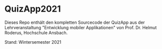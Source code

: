 # QuizApp2021
Dieses Repo enthält den kompletten Sourcecode der QuizApp aus der Lehrveranstaltung "Entwicklung mobiler Applikationen" von Prof. Dr. Helmut Roderus, Hochschule Ansbach.

Stand: Wintersemester 2021
